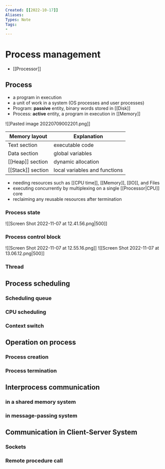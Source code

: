 ```yaml
---
Created: [[2022-10-17]]
Aliases: 
Types: Note
Tags: 
- 
---
```

# Process management
- [[Processor]]
## Process
- a program in execution
- a unit of work in a system (OS processes and user processes)
- Program: **passive** entity, binary words stored in [[Disk]]
- Process: **active** entity, a program in execution in [[Memory]]

![[Pasted image 20220709002201.png]]

| Memory layout     | Explanation                   |
| ----------------- | ----------------------------- |
| Text section      | executable code               |
| Data section      | global variables              |
| [[Heap]] section  | dynamic allocation            |
| [[Stack]] section | local variables and functions |

- needing resources such as [[CPU time]], [[Memory]], [[IO]], and Files
- executing concurrently by multiplexing on a single [[Processor|CPU]] core
- reclaiming any reusable resources after termination
### Process state
![[Screen Shot 2022-11-07 at 12.41.56.png|500]]

### Process control block
![[Screen Shot 2022-11-07 at 12.55.16.png]]
![[Screen Shot 2022-11-07 at 13.06.12.png|500]]

### Thread

## Process scheduling
### Scheduling queue
### CPU scheduling
### Context switch
## Operation on process
### Process creation
### Process termination
## Interprocess communication
### in a shared memory system
### in message-passing system
## Communication in Client-Server System
### Sockets
### Remote procedure call

